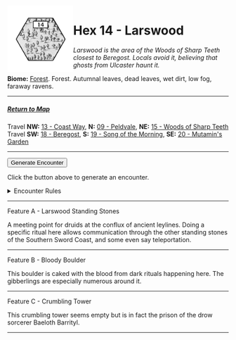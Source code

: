 
<img align="left" width=150px src="/images/Hexes/hex14.png">
<h1>Hex 14 - Larswood</h1>

*Larswood is the area of the Woods of Sharp Teeth closest to Beregost. Locals avoid it, believing that ghosts from Ulcaster haunt it.*

**Biome:** <u>Forest</u>. Forest. Autumnal leaves, dead leaves, wet dirt, low fog, faraway ravens.

---

##### [Return to Map](https://saltygoo.github.io/2024/12/31/BGHex/)
Travel **NW:** [13 - Coast Way](/pages/BaldurHex/13-CoastWay), **N:** [09 - Peldvale](/pages/BaldurHex/09-Peldvale), **NE:** [15 - Woods of Sharp Teeth](/pages/BaldurHex/15-SharpTeeth)<br>
Travel **SW:** [18 - Beregost](/pages/BaldurHex/18-Beregost), **S:** [19 - Song of the Morning](/pages/BaldurHex/19-Morning), **SE:** [20 - Mutamin's Garden](/pages/BaldurHex/20-Mutamin)

 ---
 
<button id="generateText" >Generate Encounter</button> <br>

<span class="grey" id="result" style="height: 75px;"> Click the button above to generate an encounter. </span>

<details markdown="1">
<summary>Encounter Rules</summary>
Generate an encounter the first time the party goes to one of this hex's features and every 12 hours. Encounters can happen on the way to the location or at the destination. If an encounter would happen while the party rests, good survival skills while setting up camp make the encounter happen after the full rest is completed. Search the [Baldur's Gate Wiki](https://baldursgate.fandom.com/wiki/Baldur%27s_Gate_Wiki) for informations on named NPC. Do not hesitate to replace any named NPC by one the players have already met from time to time! It makes for a better story.
</details>

 ---

<span class="blacktitle"> Feature A - Larswood Standing Stones</span>

A meeting point for druids at the conflux of ancient leylines. Doing a specific ritual here allows communication through the other standing stones of the Southern Sword Coast, and some even say teleportation.

---

<span class="blacktitle"> Feature B - Bloody Boulder</span>

This boulder is caked with the blood from dark rituals happening here. The gibberlings are especially numerous around it.

---

<span class="blacktitle"> Feature C - Crumbling Tower</span>

This crumbling tower seems empty but is in fact the prison of the drow sorcerer Baeloth Barrityl.

---

<script>
    const climate1 = "Forest";
    const climate2 = "Forest";
</script>
<script src="/scripts/BGencounter.js"></script>
